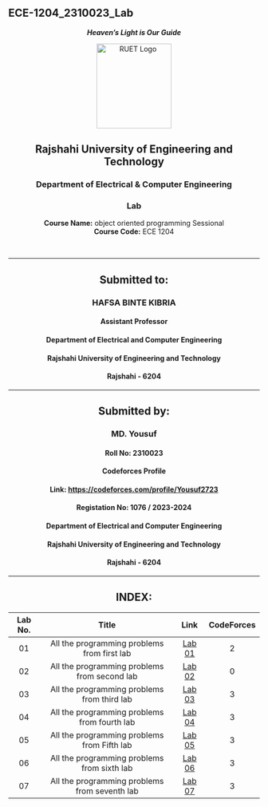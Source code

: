 ## ECE-1204_2310023_Lab
<div align="center">
  
_**Heaven’s Light is Our Guide**_
</div>

<p align="center">
  <img src="https://github.com/user-attachments/assets/18531be8-2a84-4bea-9027-5f1c40549dfa" alt="RUET Logo" style="width:150px;height:170px;">
</p>

<div align="center">
  
  ## **Rajshahi University of Engineering and Technology** <br> 
  ### **Department of Electrical & Computer Engineering**
  ### **Lab**<br>
  **Course Name:** object oriented programming Sessional<br>
  **Course Code:** ECE 1204
</div>
<br>
<div align="center">

---  
##  Submitted to: 

### **HAFSA BINTE KIBRIA**
#### Assistant Professor
#### Department of Electrical and Computer Engineering
#### Rajshahi University of Engineering and Technology
#### Rajshahi - 6204

---

## Submitted by:

### **MD. Yousuf**
#### Roll No: 2310023
#### Codeforces Profile
#### Link: https://codeforces.com/profile/Yousuf2723
#### Registation No: 1076 / 2023-2024
#### Department of Electrical and Computer Engineering
#### Rajshahi University of Engineering and Technology
#### Rajshahi - 6204

---
</div>

<div align="center">
  
## INDEX:

| Lab No. | Title | Link | CodeForces |
| :---: | :---: | :---: | :---: |
| 01 | All the programming problems from first lab | [Lab 01](https://github.com/Yousuf2206/ECE-1204_2310023/blob/main/Lab/lab_1.md) | 2 |
| 02 | All the programming problems from second lab | [Lab 02](https://github.com/Yousuf2206/ECE-1204_2310023/blob/main/Lab/lab_2.md) | 0 |
| 03 | All the programming problems from third lab | [Lab 03](https://github.com/Yousuf2206/ECE-1204_2310023/blob/main/Lab/lab_3.md) | 3 |
| 04 | All the programming problems from fourth lab | [Lab 04](https://github.com/Yousuf2206/ECE-1204_2310023/blob/main/Lab/lab_4.md) | 3 |
| 05 | All the programming problems from Fifth lab | [Lab 05](https://github.com/Yousuf2206/ECE-1204_2310023/blob/main/Lab/lab_5.md) | 3 |
| 06 | All the programming problems from sixth lab | [Lab 06](https://github.com/Yousuf2206/ECE-1204_2310023/blob/main/Lab/lab_6.md) | 3 |
| 07 | All the programming problems from seventh lab | [Lab 07](https://github.com/Yousuf2206/ECE-1204_2310023/blob/main/Lab/lab_7.md) | 3 |
</div>


